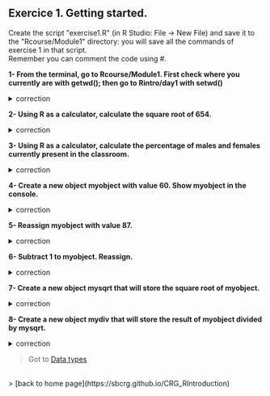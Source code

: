 ## Exercice 1. Getting started.

Create the script "exercise1.R" (in R Studio: File -> New File) and save it to the "Rcourse/Module1" directory: you will save all the commands of exercise 1 in that  script.
<br>Remember you can comment the code using #.

**1- From the terminal, go to Rcourse/Module1.
First check where you currently are with getwd(); 
then go to Rintro/day1 with setwd()**

<details>
<summary>
correction
</summary>

```{r}
getwd()
setwd("Rcourse/Module1")
setwd("$HOME/Rcourse/Module1")
```

</details>


**2- Using R as a calculator, calculate the square root of 654.**

<details>
<summary>
correction
</summary>

```{r}
sqrt(654)
```

</details>

**3- Using R as a calculator, calculate the percentage of males and females currently present in the classroom.**

<details>
<summary>
correction
</summary>

```{r}
# 6 males out of 19 students:
(6/19) * 100
# 13 females out of 19 students
(13/19) * 100
```

</details>

**4- Create a new object myobject with value 60.
Show myobject in the console.**

<details>
<summary>
correction
</summary>

```{r}
myobject <- 60
myobject
```

</details>

**5- Reassign myobject with value 87.**

<details>
<summary>
correction
</summary>

```{r}
myobject <- 87
```

</details>

**6- Subtract 1 to myobject. Reassign.**

<details>
<summary>
correction
</summary>

```{r}
myobject <- myobject - 1
```

</details>

**7- Create a new object mysqrt that will store the square root of myobject.**

<details>
<summary>
correction
</summary>

```{r}
mysqrt <- sqrt(myobject)
```

</details>

**8- Create a new object mydiv that will store the result of myobject divided by mysqrt.**

<details>
<summary>
correction
</summary>

```{r}
mydiv <- myobject / mysqrt
```

</details>

 > Got to [Data types](https://sbcrg.github.io/CRG_RIntroduction/datatype)
<br>
> [back to home page](https://sbcrg.github.io/CRG_RIntroduction)

